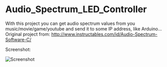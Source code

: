 # Audio_Spectrum_LED_Controller
With this project you can get audio spectrum values from you music/movie/game/youtube and send it to some IP address, like Arduino... Original project from: http://www.instructables.com/id/Audio-Spectrum-Software-C/

Screenshot: 

![Screenshot](https://raw.githubusercontent.com/tteskac/Audio_Spectrum_LED_Controller/master/Screenshot.PNG)
